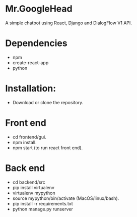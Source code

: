 # Mr.GoogleHead
A simple chatbot using React, Django and DialogFlow V1 API.

# Dependencies
* npm
* create-react-app
* python

# Installation:
* Download or clone the repository.

# Front end
* cd frontend/gui.
* npm install.
* npm start (to run react front end).

# Back end
* cd backend/src
* pip install virtualenv
* virtualenv mypython
* source mypython/bin/activate (MacOS/linux/bash).
* pip install -r requirements.txt
* python manage.py runserver
